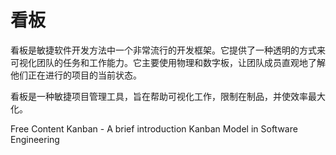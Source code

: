 # 看板

看板是敏捷软件开发方法中一个非常流行的开发框架。它提供了一种透明的方式来可视化团队的任务和工作能力。它主要使用物理和数字板，让团队成员直观地了解他们正在进行的项目的当前状态。

看板是一种敏捷项目管理工具，旨在帮助可视化工作，限制在制品，并使效率最大化。

<ResourceGroupTitle>Free Content</ResourceGroupTitle>
<BadgeLink colorScheme='yellow' badgeText='Read' href='https://www.atlassian.com/agile/kanban'>Kanban - A brief introduction</BadgeLink>
<BadgeLink colorScheme='yellow' badgeText='Read' href='https://www.guru99.com/kanban-cards-boards-methodology.html'>Kanban Model in Software Engineering</BadgeLink>
